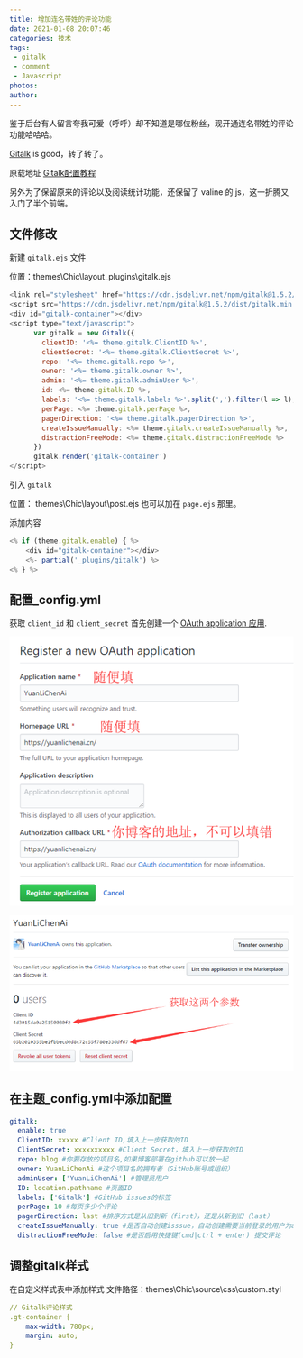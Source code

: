 ```yaml
---
title: 增加连名带姓的评论功能
date: 2021-01-08 20:07:46
categories: 技术
tags: 
 - gitalk
 - comment
 - Javascript
photos:
author:
---
```


鉴于后台有人留言夸我可爱（呼呼）却不知道是哪位粉丝，现开通连名带姓的评论功能哈哈哈。

[Gitalk](https://github.com/gitalk/gitalk) is good，转了转了。

原载地址 [Gitalk配置教程](https://yuanlichenai.cn/2020/01/16/Gitalk/)

另外为了保留原来的评论以及阅读统计功能，还保留了 valine 的 js，这一折腾又入门了半个前端。

## 文件修改

新建 `gitalk.ejs` 文件

位置：themes\Chic\layout\_plugins\gitalk.ejs

```js
<link rel="stylesheet" href="https://cdn.jsdelivr.net/npm/gitalk@1.5.2/dist/gitalk.css">
<script src="https://cdn.jsdelivr.net/npm/gitalk@1.5.2/dist/gitalk.min.js"></script>
<div id="gitalk-container"></div>
<script type="text/javascript">
      var gitalk = new Gitalk({
        clientID: '<%= theme.gitalk.ClientID %>',
        clientSecret: '<%= theme.gitalk.ClientSecret %>',
        repo: '<%= theme.gitalk.repo %>',
        owner: '<%= theme.gitalk.owner %>',
        admin: '<%= theme.gitalk.adminUser %>',
        id: <%= theme.gitalk.ID %>,
        labels: '<%= theme.gitalk.labels %>'.split(',').filter(l => l),
        perPage: <%= theme.gitalk.perPage %>,
        pagerDirection: '<%= theme.gitalk.pagerDirection %>',
        createIssueManually: <%= theme.gitalk.createIssueManually %>,
        distractionFreeMode: <%= theme.gitalk.distractionFreeMode %>
      })
      gitalk.render('gitalk-container')
</script>
```

引入 `gitalk`

位置： themes\Chic\layout\post.ejs
也可以加在 `page.ejs` 那里。

添加内容
```js
<% if (theme.gitalk.enable) { %>
    <div id="gitalk-container"></div>
    <%- partial('_plugins/gitalk') %>
<% } %>
```


## 配置_config.yml
获取 `client_id` 和 `client_secret`
首先创建一个 [OAuth application 应用](https://github.com/settings/applications/new).

![](gitalk/oauth.png)

![](gitalk/secret.png)

## 在主题_config.yml中添加配置
```yml
gitalk:
  enable: true
  ClientID: xxxxx #Client ID,填入上一步获取的ID
  ClientSecret: xxxxxxxxxx #Client Secret，填入上一步获取的ID
  repo: blog #你要存放的项目名,如果博客部署在github可以放一起
  owner: YuanLiChenAi #这个项目名的拥有者（GitHub账号或组织）
  adminUser: ['YuanLiChenAi'] #管理员用户
  ID: location.pathname #页面ID
  labels: ['Gitalk'] #GitHub issues的标签
  perPage: 10 #每页多少个评论
  pagerDirection: last #排序方式是从旧到新（first），还是从新到旧（last）
  createIssueManually: true #是否自动创建isssue，自动创建需要当前登录的用户为adminuser
  distractionFreeMode: false #是否启用快捷键(cmd|ctrl + enter) 提交评论
```

## 调整gitalk样式
在自定义样式表中添加样式
文件路径：themes\Chic\source\css\custom.styl

```yml
// Gitalk评论样式
.gt-container {
    max-width: 780px;
    margin: auto;
}
```
